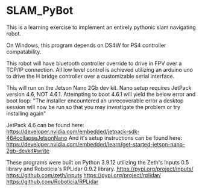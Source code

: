 # SLAM_PyBot

This is a learning exercise to implement an entirely pythonic slam navigating robot. 

On Windows, this program depends on DS4W for PS4 controller compatability.

This robot will have bluetooth controller override to drive in FPV over a TCP/IP connection.
All low level control is achieved utilizing an arduino uno to drive the H bridge controller over a customizable serial interface.


This will run on the Jetson Nano 2Gb dev kit. 
Nano setup requires JetPack version 4.6, NOT 4.6.1. 
Attempting to boot 4.6.1 will yield the below error and boot loop:
"The installer encountered an unrecoverable error a desktop session will now be run so that you may investigate the problem or try installing again"

JetPack 4.6 can be found here: https://developer.nvidia.com/embedded/jetpack-sdk-46#collapseJetsonNano
And it's setup instructions can be found here: https://developer.nvidia.com/embedded/learn/get-started-jetson-nano-2gb-devkit#write


These programs were built on Python 3.9.12 utilizing the Zeth's Inputs 0.5 library and Roboticia's RPLidar 0.9.2 library.
https://pypi.org/project/inputs/
https://github.com/zeth/inputs
https://pypi.org/project/rplidar/
https://github.com/Roboticia/RPLidar
